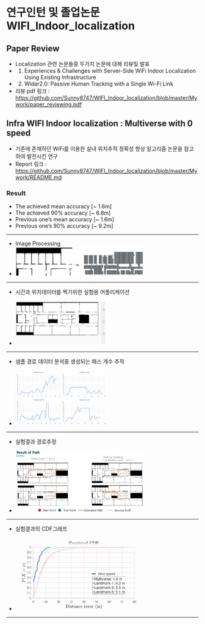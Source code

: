 # 연구인턴 및 졸업논문 WIFI_Indoor_localization

## Paper Review

- Localization 관련 논문들중 두가지 논문에 대해 리뷰및 발표
- 1. Experiences & Challenges with Server-Side WiFi Indoor Localization Using Existing Infrastructure
- 2. Widar2.0: Passive Human Tracking with a Single Wi-Fi Link
- 리뷰 pdf 링크 : <https://github.com/Sunny8747/WIFI_Indoor_localization/blob/master/Mywork/paper_reviewing.pdf>

## Infra WIFI Indoor localization : Multiverse with 0 speed

- 기존에 존재하던 WiFi를 이용한 실내 위치추적 정확성 향상 알고리즘 논문을 참고하여 발전시킨 연구
- Report 링크 : <https://github.com/Sunny8747/WIFI_Indoor_localization/blob/master/Mywork/README.md>

### Result

- The achieved mean accuracy [~ 1.6m]
- The achieved 90% accuracy [~ 6.8m]
- Previous one’s mean accuracy [~ 1.6m]
- Previous one’s 90% accuracy [~ 9.2m]
<hr>

- Image Processing
- <img src="https://github.com/Sunny8747/WIFI_Indoor_localization/blob/master/image%20processing.png" width="70%" height="60%" title="px(픽셀) 크기 설정" alt="image processing"></img>
<hr>

* 시간과 위치데이터를 찍기위한 실험용 어플리케이션

- <img src="https://github.com/Sunny8747/WIFI_Indoor_localization/blob/master/application%20image.png" width="50%" height="40%" title="px(픽셀) 크기 설정" alt="app_result_image"></img>
<hr>

* 샘플 경로 데이터 분석중 생성되는 패스 개수 추적

- <img src="https://github.com/Sunny8747/WIFI_Indoor_localization/blob/master/sample.GIF" width="50%" height="40%" title="px(픽셀) 크기 설정" alt="app_result_image"></img>
<hr>

* 실험결과 경로추정

- <img src="https://github.com/Sunny8747/WIFI_Indoor_localization/blob/master/result_of_path.png" width="70%" height="60%" title="px(픽셀) 크기 설정" alt="result of path finding program"></img>
<hr>

- 실험결과의 CDF그래프

- <img src="https://github.com/Sunny8747/WIFI_Indoor_localization/blob/master/result_overlap_Final.GIF" width="70%" height="60%" title="Result CDF" alt="result of path finding program"></img>

<hr>
